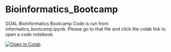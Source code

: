 # Bioinformatics_Bootcamp
GOAL Bioinformatics Bootcamp
Code is run from informatics_bootcamp.ipynb. Please go to that file and click the colab link to open a code notebook

[![Open In Colab](https://colab.research.google.com/assets/colab-badge.svg)](https://colab.research.google.com/github/Eitan177/Bioinformatics_Bootcamp/blob/main/informatics_bootcamp.ipynb)

